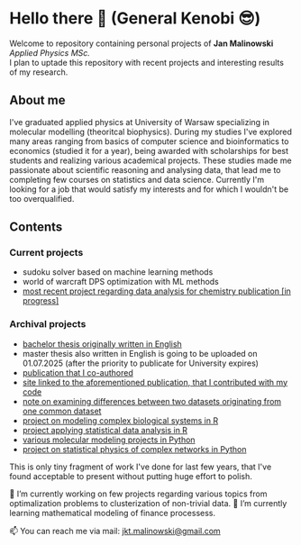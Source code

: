 # Hello there 👋 (General Kenobi 😎)
Welcome to repository containing personal projects of **Jan Malinowski** *Applied Physics MSc.*  
I plan to uptade this repository with recent projects and interesting results of my research.
## About me
I've graduated applied physics at University of Warsaw specializing in molecular modelling (theoritcal biophysics). During my studies I've explored many areas ranging from basics of computer science and bioinformatics to economics (studied it for a year), being awarded with scholarships for best students and realizing various academical projects. These studies made me passionate about scientific reasoning and analysing data, that lead me to completing few courses on statistics and data science. Currently I'm looking for a job that would satisfy my interests and for which I wouldn't be too overqualified.
## Contents
### Current projects
- sudoku solver based on machine learning methods
- world of warcraft DPS optimization with ML methods
- [most recent project regarding data analysis for chemistry publication [in progress]](https://github.com/jktmal/jktmal/tree/main/statistical_analysis_of_extraction_optimization)
### Archival projects
- [bachelor thesis originally written in English](https://github.com/jktmal/jktmal/blob/main/BSc_thesis_JanMalinowski.pdf)
- master thesis also written in English is going to be uploaded on 01.07.2025 (after the priority to publicate for University expires)
- [publication that I co-authored](https://www.researchgate.net/publication/346736446_Properties_of_Cavities_in_Biological_Structures-A_Survey_of_the_Protein_Data_Bank)
- [site linked to the aforementioned publication, that I contributed with my code](http://info.ifpan.edu.pl/~chwastyk/spaceball/)
- [note on examining differences between two datasets originating from one common dataset](https://github.com/jktmal/jktmal/blob/main/stat_note.pdf) 
- [project on modeling complex biological systems in R](https://github.com/jktmal/jktmal/tree/main/modelling_of_complex_biological_systems)
- [project applying statistical data analysis in R](https://github.com/jktmal/jktmal/tree/main/statistical_data_analysis)
- [various molecular modeling projects in Python](https://github.com/jktmal/jktmal/tree/main/molecular_modeling)
- [project on statistical physics of complex networks in Python](https://github.com/jktmal/jktmal/tree/main/statistical_physics_of_complex_networks)

This is only tiny fragment of work I've done for last few years, that I've found acceptable to present without putting huge effort to polish.

🔭 I’m currently working on few projects regarding various topics from optimalization problems to clusterization of non-trivial data.
🌱 I’m currently learning mathematical modeling of finance processess.

📫 You can reach me via mail: <jkt.malinowski@gmail.com>

<!--
**jktmal/jktmal** is a ✨ _special_ ✨ repository because its `README.md` (this file) appears on your GitHub profile.

Here are some ideas to get you started:


- 👯 I’m looking to collaborate on ...
- 🤔 I’m looking for help with ...
- 💬 Ask me about ...
- ...
- 😄 Pronouns: ...
- ⚡ Fun fact: ...
-->
